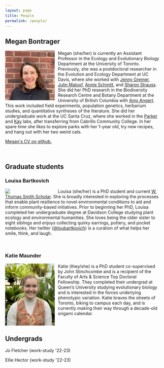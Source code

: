 ```yaml
---
layout: page
title: People
permalink: /people/
---
```


## Megan Bontrager


 <div class="image">
   <img src="/assets/megan.jpg" style="width:32%; padding: 0px 10px 0px 0px;" align="left">
 </div>

Megan (she/her) is currently an Assistant Professor in the Ecology and Evolutionary Biology Department at the University of Toronto. Previously, she was a postdoctoral researcher in the Evolution and Ecology Department at UC Davis, where she worked with [Jenny Gremer](https://gremerlab.wordpress.com/), [Julin Maloof](http://malooflab.phytonetworks.org/), [Annie Schmitt](https://plantgxe.ucdavis.edu/), and [Sharon Strauss](https://sharonstrauss.wordpress.com/). She did her PhD research in the Biodiversity Research Centre and Botany Department at the University of British Columbia with [Amy Angert](http://angert.botany.ubc.ca/home.html). This work included field experiments, population genetics, herbarium studies, and quantitative syntheses of the literature. She did her undergraduate work at the UC Santa Cruz, where she worked in the [Parker](http://parker.eeb.ucsc.edu/) and [Kay](https://kay.eeb.ucsc.edu/) labs, after transferring from Cabrillo Community College. In her spare time she likes to explore parks with her 1-year old, try new recipes, and hang out with her two weird cats.

[Megan's CV on github.](https://github.com/meganbontrager/CV/blob/master/Bontrager_CV.pdf)

<br style="clear:both" />

## Graduate students

### Louisa Bartkovich

<div class="image">
  <img src="/assets/louisa.jpg" style="width:32%; padding: 0px 10px 0px 0px;" align="left">
</div>

Louisa (she/her) is a PhD student and current [W. Thomas Smith Scholar](https://www.davidson.edu/news/2022/05/13/powered-plants-louisa-bartkovich-22-named-smith-scholar). She is broadly interested in exploring the processes that enable plant resilience to novel environmental conditions to aid and inform community-based initiatives. Prior to beginning her PhD, Louisa completed her undergraduate degree at Davidson College studying plant ecology and environmental humanities. She loves being the older sister to eight siblings and enjoys collecting quirky earrings, pottery, and pocket notebooks. Her twitter ([@loubartkovich](https://twitter.com/loubartkovich)) is a curation of what helps her smile, think, and laugh.

<br style="clear:both" />


### Katie Maunder

<div class="image">
  <img src="/assets/katie.jpg" style="width:32%; padding: 0px 10px 0px 0px;" align="left">
</div>

Katie (they/she) is a PhD student co-supervised by John Stinchcombe and is a recipient of the Faculty of Arts & Science Top Doctoral Fellowship. They completed their undergrad at Queen’s University studying evolutionary biology and is interested in the forces underlying phenotypic variation. Katie braves the streets of Toronto, biking to campus each day, and is currently making their way through a decade-old origami calendar.

<br style="clear:both" />


## Undergrads

Jo Fletcher (work-study '22-23)

Ellie Hector (work-study '22-23)




<!--
- How have life-history cues diversified across California's jewelflowers (*Streptanthus*)?
- How have populations of *Streptanthus tortuosus* diverged across a wide elevational range?
- How do contemporary climate change and altered biotic interactions affect local adaptation?
- How does gene flow affect range edge populations of *Clarkia pulchella*?
- How do local adaptation and population quality vary across geographic ranges?
- How have climate and geographic range position shaped the mating system of *Clarkia pulchella*?
-->



<!-- <iframe
  src="https://docs.google.com/gview?url=https://github.com/meganbontrager/CV/raw/master/Bontrager_CV.pdf&embedded=true"
  style="
    position: fixed;
    top: 0px;
    bottom: 0px;
    right: 0px;
    width: 100%;
    border: none;
    margin: 0;
    padding: 0;
    overflow: hidden;
    z-index: 999999;
    height: 100%;
  ">
</iframe>-->
